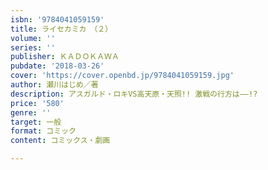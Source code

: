 ```yaml
---
isbn: '9784041059159'
title: ライセカミカ　（２）
volume: ''
series: ''
publisher: ＫＡＤＯＫＡＷＡ
pubdate: '2018-03-26'
cover: 'https://cover.openbd.jp/9784041059159.jpg'
author: 瀬川はじめ／著
description: アスガルド・ロキVS高天原・天照!! 激戦の行方は――!?
price: '580'
genre: ''
target: 一般
format: コミック
content: コミックス・劇画

---
```


